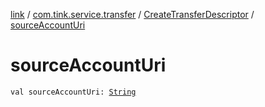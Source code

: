 [link](../../index.md) / [com.tink.service.transfer](../index.md) / [CreateTransferDescriptor](index.md) / [sourceAccountUri](./source-account-uri.md)

# sourceAccountUri

`val sourceAccountUri: `[`String`](https://kotlinlang.org/api/latest/jvm/stdlib/kotlin/-string/index.html)